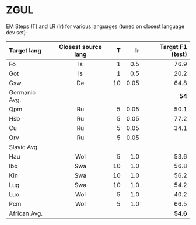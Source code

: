 # ZGUL
EM Steps (T) and LR (lr) for various languages (tuned on closest language dev set)-  

| Target lang | Closest source lang | T | lr | Target F1 (test) | 
| :------------ |:---------------:| -----:| -----:| -----:|
| Fo      | Is | 1 | 0.5  | 76.9 |
| Got     | Is | 1 | 0.5  | 20.2 |  
| Gsw     | De | 10 | 0.05 |  64.8 |
| Germanic Avg. |   |   |   |  **54**  |
| Qpm     | Ru | 5 | 0.05 | 50.1 |
| Hsb     | Ru | 5 | 0.05 | 77.2 |
| Cu     | Ru | 5 | 0.05 | 34.1 |
| Orv      | Ru | 5 | 0.05 |  |
| Slavic Avg. |   |   |   |    |
| Hau     | Wol | 5 | 1.0 | 53.6 |
| Ibo     | Swa | 10 | 1.0 | 56.8 |
| Kin     | Swa | 10 | 1.0 | 56.2 |
| Lug      | Swa | 10 | 1.0 | 54.2 |
| Luo      | Wol | 5 | 1.0 | 40.2 |
| Pcm      | Wol | 5 | 1.0 | 66.5 |
| African Avg. |   |   |   |   **54.6** |
